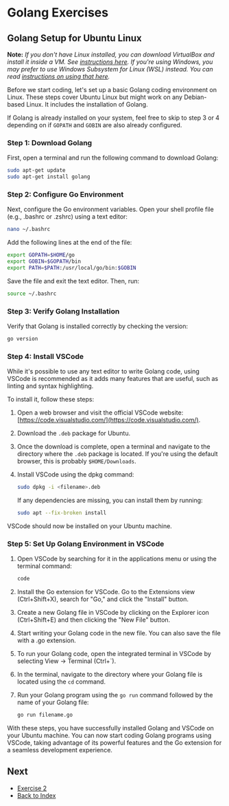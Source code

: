# Golang Exercises

## Golang Setup for Ubuntu Linux

**Note:** *If you don't have Linux installed, you can download VirtualBox and install it inside a VM. See [instructions here](virtualbox.md). If you're using Windows, you may prefer to use Windows Subsystem for Linux (WSL) instead. You can read [instructions on using that here](wsl.md).*

Before we start coding, let's set up a basic Golang coding environment on Linux. These steps cover Ubuntu Linux but might work on any Debian-based Linux. It includes the installation of Golang.

If Golang is already installed on your system, feel free to skip to step 3 or 4 depending on if `GOPATH` and `GOBIN` are also already configured.

### Step 1: Download Golang

First, open a terminal and run the following command to download Golang:

```bash
sudo apt-get update
sudo apt-get install golang
```

### Step 2: Configure Go Environment

Next, configure the Go environment variables. Open your shell profile file (e.g., .bashrc or .zshrc) using a text editor:

```bash
nano ~/.bashrc
```

Add the following lines at the end of the file:

```bash
export GOPATH=$HOME/go
export GOBIN=$GOPATH/bin
export PATH=$PATH:/usr/local/go/bin:$GOBIN
```

Save the file and exit the text editor. Then, run:

```bash
source ~/.bashrc
```

### Step 3: Verify Golang Installation

Verify that Golang is installed correctly by checking the version:

```bash
go version
```

### Step 4: Install VSCode

While it's possible to use any text editor to write Golang code, using VSCode is recommended as it adds many features that are useful, such as linting and syntax highlighting.

To install it, follow these steps:

1. Open a web browser and visit the official VSCode website: [https://code.visualstudio.com/](https://code.visualstudio.com/).
2. Download the `.deb` package for Ubuntu.
3. Once the download is complete, open a terminal and navigate to the directory where the `.deb` package is located. If you're using the default browser, this is probably `$HOME/Downloads`.
4. Install VSCode using the dpkg command:

   ```bash
   sudo dpkg -i <filename>.deb
   ```

   If any dependencies are missing, you can install them by running:

   ```bash
   sudo apt --fix-broken install
   ```

VSCode should now be installed on your Ubuntu machine.

### Step 5: Set Up Golang Environment in VSCode

1. Open VSCode by searching for it in the applications menu or using the terminal command:

   ```bash
   code
   ```

2. Install the Go extension for VSCode. Go to the Extensions view (Ctrl+Shift+X), search for "Go," and click the "Install" button.

3. Create a new Golang file in VSCode by clicking on the Explorer icon (Ctrl+Shift+E) and then clicking the "New File" button.

4. Start writing your Golang code in the new file. You can also save the file with a .go extension.

5. To run your Golang code, open the integrated terminal in VSCode by selecting View → Terminal (Ctrl+`).

6. In the terminal, navigate to the directory where your Golang file is located using the `cd` command.

7. Run your Golang program using the `go run` command followed by the name of your Golang file:

   ```bash
   go run filename.go
   ```

With these steps, you have successfully installed Golang and VSCode on your Ubuntu machine. You can now start coding Golang programs using VSCode, taking advantage of its powerful features and the Go extension for a seamless development experience.

## Next

* [Exercise 2](exercise2.md)
* [Back to Index](index.md)
